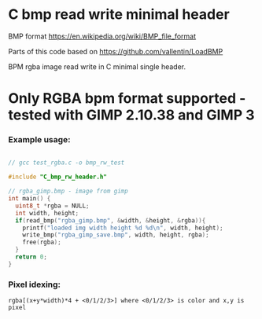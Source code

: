# C bmp read write minimal header

BMP format https://en.wikipedia.org/wiki/BMP_file_format

Parts of this code based on https://github.com/vallentin/LoadBMP

BPM rgba image read write in C minimal single header.

# Only RGBA bpm format supported - tested with GIMP 2.10.38 and GIMP 3

### Example usage:

```c

// gcc test_rgba.c -o bmp_rw_test

#include "C_bmp_rw_header.h"

// rgba_gimp.bmp - image from gimp
int main() {
  uint8_t *rgba = NULL;
  int width, height;
  if(read_bmp("rgba_gimp.bmp", &width, &height, &rgba)){
    printf("loaded img width height %d %d\n", width, height);
    write_bmp("rgba_gimp_save.bmp", width, height, rgba);
    free(rgba);
  }
  return 0;
}

```

### Pixel idexing:

```rgba[(x+y*width)*4 + <0/1/2/3>] where <0/1/2/3> is color and x,y is pixel```
